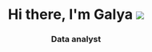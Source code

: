 <h1 align="center">Hi there, I'm Galya</a> 
<img src="https://github.com/blackcater/blackcater/raw/main/images/Hi.gif"/></h1>
<h3 align="center">Data analyst</h3>

<!--
**ZakharovaGalina/ZakharovaGalina** is a ✨ _special_ ✨ repository because its `README.md` (this file) appears on your GitHub profile.

Here are some ideas to get you started:

- 🔭 I’m currently working on ...
- 🌱 I’m currently learning ...
- 👯 I’m looking to collaborate on ...
- 🤔 I’m looking for help with ...
- 💬 Ask me about ...
- 📫 How to reach me: ...
- 😄 Pronouns: ...
- ⚡ Fun fact: ...
-->
